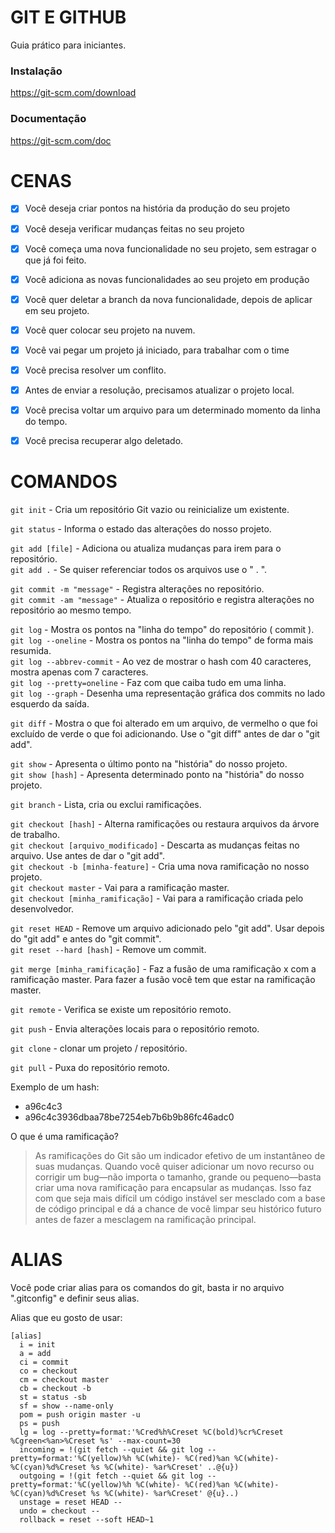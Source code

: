 # GIT E GITHUB

Guia prático para iniciantes.

### Instalação

https://git-scm.com/download

### Documentação

https://git-scm.com/doc

# CENAS

- [x] Você deseja criar pontos na história da produção do seu projeto
- [x] Você deseja verificar mudanças feitas no seu projeto

- [x] Você começa uma nova funcionalidade no seu projeto, sem estragar o que já foi feito.
- [x] Você adiciona as novas funcionalidades ao seu projeto em produção
- [x] Você quer deletar a branch da nova funcionalidade, depois de aplicar em seu projeto.

- [x] Você quer colocar seu projeto na nuvem.

- [x] Você vai pegar um projeto já iniciado, para trabalhar com o time
- [x] Você precisa resolver um conflito.
- [x] Antes de enviar a resolução, precisamos atualizar o projeto local.

- [x] Você precisa voltar um arquivo para um determinado momento da linha do tempo.
- [x] Você precisa recuperar algo deletado.

# COMANDOS

`git init` - Cria um repositório Git vazio ou reinicialize um existente.<br>

`git status` - Informa o estado das alterações do nosso projeto.<br>

`git add [file]` - Adiciona ou atualiza mudanças para irem para o repositório.<br>
`git add .` - Se quiser referenciar todos os arquivos use o " . ".<br>

`git commit -m "message"` - Registra alterações no repositório.<br>
`git commit -am "message"` - Atualiza o repositório e registra alterações no repositório ao mesmo tempo.<br>

`git log` - Mostra os pontos na "linha do tempo" do repositório ( commit ).<br>
`git log --oneline` - Mostra os pontos na "linha do tempo" de forma mais resumida.<br>
`git log --abbrev-commit` - Ao vez de mostrar o hash com 40 caracteres, mostra apenas com 7 caracteres.<br>
`git log --pretty=oneline` - Faz com que caiba tudo em uma linha.<br>
`git log --graph` - Desenha uma representação gráfica dos commits no lado esquerdo da saída.<br>

`git diff` - Mostra o que foi alterado em um arquivo, de vermelho o que foi excluído de verde o que foi adicionando.
Use o "git diff" antes de dar o "git add".<br>

`git show` - Apresenta o último ponto na "história" do nosso projeto.<br>
`git show [hash]` - Apresenta determinado ponto na "história" do nosso projeto.<br>

`git branch` - Lista, cria ou exclui ramificações.<br>

`git checkout [hash]` - Alterna ramificações ou restaura arquivos da árvore de trabalho.<br>
`git checkout [arquivo_modificado]` - Descarta as mudanças feitas no arquivo. Use antes de dar o "git add".<br>
`git checkout -b [minha-feature]` - Cria uma nova ramificação no nosso projeto.<br>
`git checkout master` - Vai para a ramificação master.<br>
`git checkout [minha_ramificação]` - Vai para a ramificação criada pelo desenvolvedor.<br>

`git reset HEAD` - Remove um arquivo adicionado pelo "git add". Usar depois do "git add" e antes do "git commit".<br>
`git reset --hard [hash]` - Remove um commit.<br>

`git merge [minha_ramificação]` - Faz a fusão de uma ramificação x com a ramificação master. Para fazer a fusão você tem que estar na ramificação master.<br>

`git remote` - Verifica se existe um repositório remoto.<br>

`git push` - Envia alterações locais para o repositório remoto.<br>

`git clone` - clonar um projeto / repositório.<br>

`git pull` - Puxa do repositório remoto.<br>

Exemplo de um hash:
  - a96c4c3
  - a96c4c3936dbaa78be7254eb7b6b9b86fc46adc0

O que é uma ramificação?

> As ramificações do Git são um indicador efetivo de um instantâneo de suas mudanças. Quando você quiser adicionar um novo recurso ou corrigir um bug—não importa o tamanho, grande ou pequeno—basta criar uma nova ramificação para encapsular as mudanças. Isso faz com que seja mais difícil um código instável ser mesclado com a base de código principal e dá a chance de você limpar seu histórico futuro antes de fazer a mesclagem na ramificação principal.  

# ALIAS
Você pode criar alias para os comandos do git, basta ir no arquivo ".gitconfig" e definir seus alias.

Alias que eu gosto de usar:

```
[alias]
  i = init
  a = add
  ci = commit
  co = checkout
  cm = checkout master
  cb = checkout -b
  st = status -sb
  sf = show --name-only
  pom = push origin master -u
  ps = push
  lg = log --pretty=format:'%Cred%h%Creset %C(bold)%cr%Creset %Cgreen<%an>%Creset %s' --max-count=30
  incoming = !(git fetch --quiet && git log --pretty=format:'%C(yellow)%h %C(white)- %C(red)%an %C(white)- %C(cyan)%d%Creset %s %C(white)- %ar%Creset' ..@{u})
  outgoing = !(git fetch --quiet && git log --pretty=format:'%C(yellow)%h %C(white)- %C(red)%an %C(white)- %C(cyan)%d%Creset %s %C(white)- %ar%Creset' @{u}..)
  unstage = reset HEAD --
  undo = checkout --
  rollback = reset --soft HEAD~1
```

